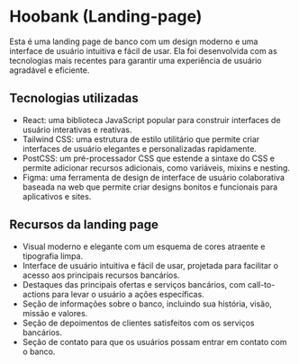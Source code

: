 # Hoobank (Landing-page)

Esta é uma landing page de banco com um design moderno e uma interface de usuário intuitiva e fácil de usar. Ela foi desenvolvida com as tecnologias mais recentes para garantir uma experiência de usuário agradável e eficiente.

## Tecnologias utilizadas <br>
<ul>
<li>React: uma biblioteca JavaScript popular para construir interfaces de usuário interativas e reativas.</li>
<li>Tailwind CSS: uma estrutura de estilo utilitário que permite criar interfaces de usuário elegantes e personalizadas rapidamente.</li>
<li>PostCSS: um pré-processador CSS que estende a sintaxe do CSS e permite adicionar recursos adicionais, como variáveis, mixins e nesting.</li>
<li>Figma: uma ferramenta de design de interface de usuário colaborativa baseada na web que permite criar designs bonitos e funcionais para aplicativos e sites.</li>
</ul>

## Recursos da landing page

<ul>
<li>Visual moderno e elegante com um esquema de cores atraente e tipografia limpa.</li>
<li>Interface de usuário intuitiva e fácil de usar, projetada para facilitar o acesso aos principais recursos bancários.</li>
<li>Destaques das principais ofertas e serviços bancários, com call-to-actions para levar o usuário a ações específicas.</li>
<li>Seção de informações sobre o banco, incluindo sua história, visão, missão e valores.</li>
<li>Seção de depoimentos de clientes satisfeitos com os serviços bancários.</li>
<li>Seção de contato para que os usuários possam entrar em contato com o banco.</li>
</ul>
